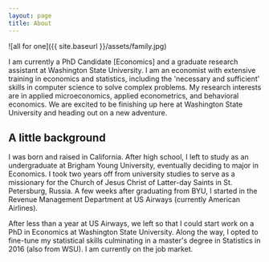 ```yaml
---
layout: page
title: About
---
```


![all for one]({{ site.baseurl }}/assets/family.jpg)

I am currently a PhD Candidate [Economics] and a graduate research assistant at Washington State University. I am an economist with extensive training in economics and statistics, including the 'necessary and sufficient' skills in computer science to solve complex problems. My research interests are in applied microeconomics, applied econometrics, and behavioral economics. We are excited to be finishing up here at Washington State University and heading out on a new adventure.

## A little background

I was born and raised in California. After high school, I left to study as an undergraduate at Brigham Young University, eventually deciding to major in Economics. I took two years off from university studies to serve as a missionary for the Church of Jesus Christ of Latter-day Saints in St. Petersburg, Russia. A few weeks after graduating from BYU, I started in the Revenue Management Department at US Airways (currently American Airlines).

After less than a year at US Airways, we left so that I could start work on a PhD in Economics at Washington State University. Along the way, I opted to fine-tune my statistical skills culminating in a master's degree in Statistics in 2016 (also from WSU). I am currently on the job market.
